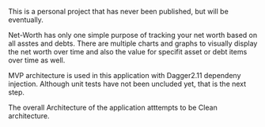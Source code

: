 This is a personal project that has never been published, but will be eventually.  

Net-Worth has only one simple purpose of tracking your net worth based on all asstes and debts.  There are multiple charts and graphs to visually display the net worth over time and also the value for specifit asset or debt items over time as well. 

MVP architecture is used in this application with Dagger2.11 dependeny injection.  Although unit tests have not been uncluded yet, that is the next step. 

The overall Architecture of the application atttempts to be Clean architecture.
